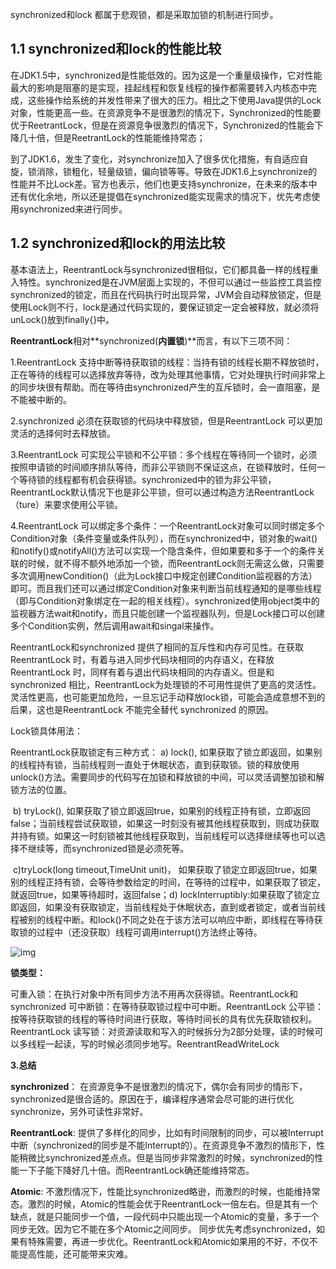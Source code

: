  synchronized和lock 都属于悲观锁，都是采取加锁的机制进行同步。

## 1.1 synchronized和lock的性能比较

   在JDK1.5中，synchronized是性能低效的。因为这是一个重量级操作，它对性能最大的影响是阻塞的是实现，挂起线程和恢复线程的操作都需要转入内核态中完成，这些操作给系统的并发性带来了很大的压力。相比之下使用Java提供的Lock对象，性能更高一些。在资源竞争不是很激烈的情况下，Synchronized的性能要优于ReetrantLock，但是在资源竞争很激烈的情况下，Synchronized的性能会下降几十倍，但是ReetrantLock的性能能维持常态；

  到了JDK1.6，发生了变化，对synchronize加入了很多优化措施，有自适应自旋，锁消除，锁粗化，轻量级锁，偏向锁等等。导致在JDK1.6上synchronize的性能并不比Lock差。官方也表示，他们也更支持synchronize，在未来的版本中还有优化余地，所以还是提倡在synchronized能实现需求的情况下，优先考虑使用synchronized来进行同步。

## 1.2 synchronized和lock的用法比较

  基本语法上，ReentrantLock与synchronized很相似，它们都具备一样的线程重入特性。synchronized是在JVM层面上实现的，不但可以通过一些监控工具监控synchronized的锁定，而且在代码执行时出现异常，JVM会自动释放锁定，但是使用Lock则不行，lock是通过代码实现的，要保证锁定一定会被释放，就必须将unLock()放到finally{}中。

  **ReentrantLock**相对**synchronized(**内置锁**)**而言，有以下三项不同：

 1.ReentrantLock 支持中断等待获取锁的线程：当持有锁的线程长期不释放锁时，正在等待的线程可以选择放弃等待，改为处理其他事情，它对处理执行时间非常上的同步块很有帮助。而在等待由synchronized产生的互斥锁时，会一直阻塞，是不能被中断的。

  2.synchronized 必须在获取锁的代码块中释放锁，但是ReentrantLock 可以更加灵活的选择何时去释放锁。

  3.ReentrantLock 可实现公平锁和不公平锁：多个线程在等待同一个锁时，必须按照申请锁的时间顺序排队等待，而非公平锁则不保证这点，在锁释放时，任何一个等待锁的线程都有机会获得锁。synchronized中的锁为非公平锁，ReentrantLock默认情况下也是非公平锁，但可以通过构造方法ReentrantLock（ture）来要求使用公平锁。

  4.ReentrantLock 可以绑定多个条件：一个ReentrantLock对象可以同时绑定多个Condition对象（条件变量或条件队列），而在synchronized中，锁对象的wait()和notify()或notifyAll()方法可以实现一个隐含条件，但如果要和多于一个的条件关联的时候，就不得不额外地添加一个锁，而ReentrantLock则无需这么做，只需要多次调用newCondition()（此为Lock接口中规定创建Condition监视器的方法）即可。而且我们还可以通过绑定Condition对象来判断当前线程通知的是哪些线程（即与Condition对象绑定在一起的相关线程）。synchronized使用object类中的监视器方法wait和notify，而且只能创建一个监视器队列，但是Lock接口可以创建多个Condition实例，然后调用await和singal来操作。

  ReentrantLock和synchronized 提供了相同的互斥性和内存可见性。在获取 ReentrantLock 时，有着与进入同步代码块相同的内存语义，在释放ReentrantLock 时，同样有着与退出代码块相同的内存语义。但是和synchronized 相比，ReentrantLock为处理锁的不可用性提供了更高的灵活性。灵活性更高，也可能更加危险，一旦忘记手动释放lock锁，可能会造成意想不到的后果，这也是ReentrantLock 不能完全替代 synchronized 的原因。

 Lock锁具体用法：

ReentrantLock获取锁定有三种方式：
    a) lock(), 如果获取了锁立即返回，如果别的线程持有锁，当前线程则一直处于休眠状态，直到获取锁。锁的释放使用unlock()方法。需要同步的代码写在加锁和释放锁的中间，可以灵活调整加锁和解锁方法的位置。

​    b) tryLock(), 如果获取了锁立即返回true，如果别的线程正持有锁，立即返回false；当前线程尝试获取锁，如果这一时刻没有被其他线程获取到，则成功获取并持有锁。如果这一时刻锁被其他线程获取到，当前线程可以选择继续等也可以选择不继续等，而synchronized锁是必须死等。

​    c)tryLock(long timeout,TimeUnit unit)， 如果获取了锁定立即返回true，如果别的线程正持有锁，会等待参数给定的时间，在等待的过程中，如果获取了锁定，就返回true，如果等待超时，返回false；
​    d) lockInterruptibly:如果获取了锁定立即返回，如果没有获取锁定，当前线程处于休眠状态，直到或者锁定，或者当前线程被别的线程中断。和lock()不同之处在于该方法可以响应中断，即线程在等待获取锁的过程中（还没获取）线程可调用interrupt()方法终止等待。

![img](https://oscimg.oschina.net/oscnet/548ca03aab22fa5ce87ae437cb408afe0b3.jpg)

**锁类型：**

可重入锁：在执行对象中所有同步方法不用再次获得锁。ReentrantLock和synchronized
可中断锁：在等待获取锁过程中可中断。ReentrantLock
公平锁： 按等待获取锁的线程的等待时间进行获取，等待时间长的具有优先获取锁权利。ReentrantLock
读写锁：对资源读取和写入的时候拆分为2部分处理，读的时候可以多线程一起读，写的时候必须同步地写。ReentrantReadWriteLock

 

**3.总结**

  **synchronized**： 在资源竞争不是很激烈的情况下，偶尔会有同步的情形下，synchronized是很合适的。原因在于，编译程序通常会尽可能的进行优化synchronize，另外可读性非常好。

  **ReentrantLock**: 提供了多样化的同步，比如有时间限制的同步，可以被Interrupt中断（synchronized的同步是不能Interrupt的）。在资源竞争不激烈的情形下，性能稍微比synchronized差点点。但是当同步非常激烈的时候，synchronized的性能一下子能下降好几十倍。而ReentrantLock确还能维持常态。

  **Atomic**: 不激烈情况下，性能比synchronized略逊，而激烈的时候，也能维持常态。激烈的时候，Atomic的性能会优于ReentrantLock一倍左右。但是其有一个缺点，就是只能同步一个值，一段代码中只能出现一个Atomic的变量，多于一个同步无效。因为它不能在多个Atomic之间同步。
  同步优先考虑synchronized，如果有特殊需要，再进一步优化。ReentrantLock和Atomic如果用的不好，不仅不能提高性能，还可能带来灾难。